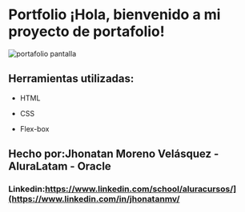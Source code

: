 # Portfolio ¡Hola, bienvenido a mi proyecto de portafolio!
![portafolio pantalla](https://github.com/user-attachments/assets/3d9159e7-dbe0-4a93-84d8-99a3b182d339)

## Herramientas utilizadas:

* HTML

* CSS

* Flex-box

## Hecho por:Jhonatan Moreno Velásquez - AluraLatam - Oracle

### Linkedin:https://www.linkedin.com/school/aluracursos/](https://www.linkedin.com/in/jhonatanmv/

